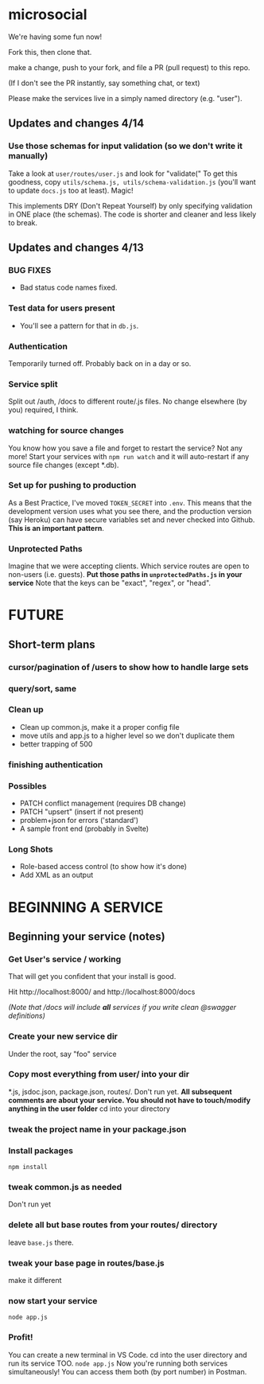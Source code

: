# microsocial
We're having some fun now!

Fork this, then clone that.

make a change, push to your fork, and file a PR (pull request) to this repo.

(If I don't see the PR instantly, say something chat, or text)

Please make the services live in a simply named directory (e.g. "user").

## Updates and changes 4/14

### Use those schemas for input validation (so we don't write it manually)
Take a look at ```user/routes/user.js``` and look for "validate(" To get this goodness, copy ```utils/schema.js, utils/schema-validation.js``` (you'll want to update ```docs.js``` too at least). Magic!

This implements DRY (Don't Repeat Yourself) by only specifying validation in ONE place (the schemas). The code is shorter and cleaner and less likely to break.

## Updates and changes 4/13

### BUG FIXES
* Bad status code names fixed.

### Test data for users present
* You'll see a pattern for that in ```db.js```.

### Authentication
Temporarily turned off. Probably back on in a day or so.

### Service split
Split out /auth, /docs to different route/.js files. No change elsewhere (by you) required, I think.

### watching for source changes
You know how you save a file and forget to restart the service? Not any more! Start your services with ```npm run watch``` and it will auto-restart if any source file changes (except *.db).

### Set up for pushing to production
As a Best Practice, I've moved ```TOKEN_SECRET``` into ```.env```. This means that the development version uses what you see there, and the production version (say Heroku) can have secure variables set and never checked into Github. **This is an important pattern**.

### Unprotected Paths
Imagine that we were accepting clients. Which service routes are open to non-users (i.e. guests). **Put those paths in ```unprotectedPaths.js``` in your service** Note that the keys can be "exact", "regex", or "head".

# FUTURE

## Short-term plans
### cursor/pagination of /users to show how to handle large sets
### query/sort, same
### Clean up
* Clean up common.js, make it a proper config file
* move utils and app.js to a higher level so we don't duplicate them
* better trapping of 500
### finishing authentication

### Possibles
* PATCH conflict management (requires DB change)
* PATCH "upsert" (insert if not present)
* problem+json for errors ('standard')
* A sample front end (probably in Svelte)

### Long Shots
* Role-based access control (to show how it's done)
* Add XML as an output

# BEGINNING A SERVICE 

## Beginning your service (notes)

### Get User's service / working
That will get you confident that your install is good.

Hit http://localhost:8000/ and http://localhost:8000/docs

*(Note that /docs will include ***all*** services if you write clean @swagger definitions)*

### Create your new service dir
Under the root, say "foo" service

### Copy most everything from user/ into your dir
*.js, jsdoc.json, package.json, routes/.
Don't run yet.
**All subsequent comments are about your service. You should not have to touch/modify anything in the user folder**
cd into your directory

### tweak the project name in your package.json

### Install packages
```npm install```

### tweak common.js as needed
Don't run yet

### delete all but base routes from your routes/ directory
leave ```base.js``` there.

### tweak your base page in routes/base.js
make it different

### now start your service
```node app.js```

### Profit!
You can create a new terminal in VS Code. cd into the user directory and run its service TOO.
```node app.js```
Now you're running both services simultaneously!
You can access them both (by port number) in Postman.
